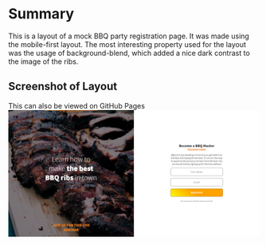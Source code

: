 # Summary

This is a layout of a mock BBQ party registration page. It was made using the mobile-first layout. The most interesting property used for the layout was the usage of background-blend, which added a nice dark contrast to the image of the ribs.



## Screenshot of Layout

This can also be viewed on <a src="https://renko7.github.io/bbq_splash_page/">GitHub Pages</a>
<img src="./img/bbq.PNG" alt="BBQ page screenshot" />